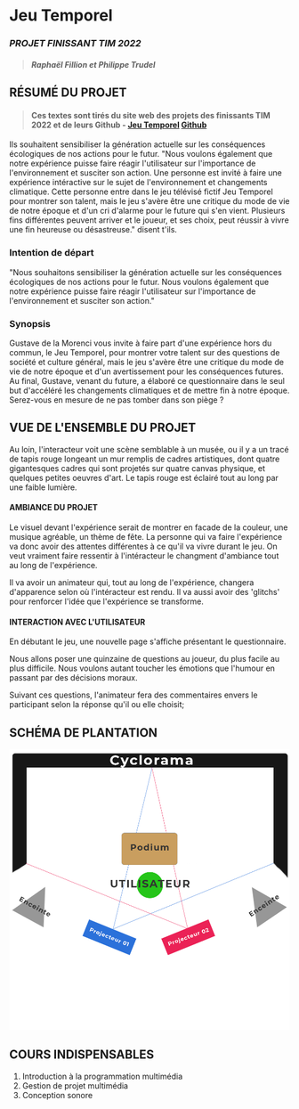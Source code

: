 # Jeu Temporel
### *PROJET FINISSANT TIM 2022*
>#### *Raphaël Fillion et Philippe Trudel* 


## RÉSUMÉ DU PROJET 
>#### Ces textes sont tirés du site web des projets des finissants TIM 2022 et de leurs Github - [Jeu Temporel](https://tim-montmorency.com/2022/projets/Jeu-Temporel/docs/web/index.html) [Github](https://github.com/Orbital3/Jeu-Temporel)
Ils souhaitent sensibiliser la génération actuelle sur les conséquences écologiques de nos actions pour le futur. "Nous voulons également que notre expérience puisse faire réagir l'utilisateur sur l'importance de l'environnement et susciter son action. Une personne est invité à faire une expérience intéractive sur le sujet de l'environnement et changements climatique. Cette personne entre dans le jeu télévisé fictif Jeu Temporel pour montrer son talent, mais le jeu s'avère être une critique du mode de vie de notre époque et d'un cri d'alarme pour le future qui s'en vient. Plusieurs fins différentes peuvent arriver et le joueur, et ses choix, peut réussir à vivre une fin heureuse ou désastreuse." disent t'ils.

### Intention de départ
"Nous souhaitons sensibiliser la génération actuelle sur les conséquences écologiques de nos actions pour le futur. Nous voulons également que notre expérience puisse faire réagir l'utilisateur sur l'importance de l'environnement et susciter son action."

### Synopsis
Gustave de la Morenci vous invite à faire part d'une expérience hors du commun, le Jeu Temporel, pour montrer votre talent sur des questions de société et culture général, mais le jeu s'avère être une critique du mode de vie de notre époque et d'un avertissement pour les conséquences futures. Au final, Gustave, venant du future, a élaboré ce questionnaire dans le seul but d'accéléré les changements climatiques et de mettre fin à notre époque. Serez-vous en mesure de ne pas tomber dans son piège ?


## VUE DE L'ENSEMBLE DU PROJET
Au loin, l'interacteur voit une scène semblable à un musée, ou il y a un tracé de tapis rouge longeant un mur remplis de cadres artistiques, dont quatre gigantesques cadres qui sont projetés sur quatre canvas physique, et quelques petites oeuvres d'art. Le tapis rouge est éclairé tout au long par une faible lumière.

#### AMBIANCE DU PROJET
Le visuel devant l'expérience serait de montrer en facade de la couleur, une musique agréable, un thème de fête. La personne qui va faire l'expérience va donc avoir des attentes différentes à ce qu'il va vivre durant le jeu. On veut vraiment faire ressentir à l'intéracteur le changment d'ambiance tout au long de l'expérience.

Il va avoir un animateur qui, tout au long de l'expérience, changera d'apparence selon où l'intéracteur est rendu. Il va aussi avoir des 'glitchs' pour renforcer l'idée que l'expérience se transforme.

#### INTERACTION AVEC L'UTILISATEUR
En débutant le jeu, une nouvelle page s'affiche présentant le questionnaire.

Nous allons poser une quinzaine de questions au joueur, du plus facile au plus difficile. Nous voulons autant toucher les émotions que l'humour en passant par des décisions moraux.

Suivant ces questions, l'animateur fera des commentaires envers le participant selon la réponse qu'il ou elle choisit;


## SCHÉMA DE PLANTATION
![schema](/medias/schema_jeu_temporel.png)

## COURS INDISPENSABLES

1. Introduction à la programmation multimédia
2. Gestion de projet multimédia
3. Conception sonore




